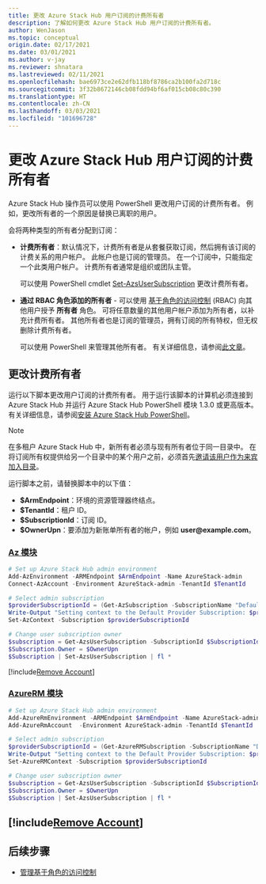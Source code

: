 ```yaml
---
title: 更改 Azure Stack Hub 用户订阅的计费所有者
description: 了解如何更改 Azure Stack Hub 用户订阅的计费所有者。
author: WenJason
ms.topic: conceptual
origin.date: 02/17/2021
ms.date: 03/01/2021
ms.author: v-jay
ms.reviewer: shnatara
ms.lastreviewed: 02/11/2021
ms.openlocfilehash: bae6973ce2e62dfb118bf8786ca2b100fa2d718c
ms.sourcegitcommit: 3f32b8672146cb08fdd94bf6af015cb08c80c390
ms.translationtype: HT
ms.contentlocale: zh-CN
ms.lasthandoff: 03/03/2021
ms.locfileid: "101696728"
---
```

# <a name="change-the-billing-owner-for-an-azure-stack-hub-user-subscription"></a>更改 Azure Stack Hub 用户订阅的计费所有者

Azure Stack Hub 操作员可以使用 PowerShell 更改用户订阅的计费所有者。 例如，更改所有者的一个原因是替换已离职的用户。

会将两种类型的所有者分配到订阅：

- **计费所有者**：默认情况下，计费所有者是从套餐获取订阅，然后拥有该订阅的计费关系的用户帐户。 此帐户也是订阅的管理员。 在一个订阅中，只能指定一个此类用户帐户。 计费所有者通常是组织或团队主管。

  可以使用 PowerShell cmdlet [Set-AzsUserSubscription](https://docs.microsoft.com/powershell/module/azs.subscriptions.admin/set-azsusersubscription) 更改计费所有者。  

- **通过 RBAC 角色添加的所有者** - 可以使用 [基于角色的访问控制](azure-stack-manage-permissions.md) (RBAC) 向其他用户授予 **所有者** 角色。 可将任意数量的其他用户帐户添加为所有者，以补充计费所有者。 其他所有者也是订阅的管理员，拥有订阅的所有特权，但无权删除计费所有者。

  可以使用 PowerShell 来管理其他所有者。 有关详细信息，请参阅[此文章](/role-based-access-control/role-assignments-powershell)。

## <a name="change-the-billing-owner"></a>更改计费所有者

运行以下脚本更改用户订阅的计费所有者。 用于运行该脚本的计算机必须连接到 Azure Stack Hub 并运行 Azure Stack Hub PowerShell 模块 1.3.0 或更高版本。 有关详细信息，请参阅[安装 Azure Stack Hub PowerShell](powershell-install-az-module.md)。

>[!NOTE]
>在多租户 Azure Stack Hub 中，新所有者必须与现有所有者位于同一目录中。 在将订阅所有权提供给另一个目录中的某个用户之前，必须首先[邀请该用户作为来宾加入目录](/active-directory/b2b/add-users-administrator)。

运行脚本之前，请替换脚本中的以下值：

- **$ArmEndpoint**：环境的资源管理器终结点。
- **$TenantId**：租户 ID。
- **$SubscriptionId**：订阅 ID。
- **$OwnerUpn**：要添加为新账单所有者的帐户，例如 **user\@example.com**。

### <a name="az-modules"></a>[Az 模块](#tab/az)

```powershell
# Set up Azure Stack Hub admin environment
Add-AzEnvironment -ARMEndpoint $ArmEndpoint -Name AzureStack-admin
Connect-AzAccount -Environment AzureStack-admin -TenantId $TenantId

# Select admin subscription
$providerSubscriptionId = (Get-AzSubscription -SubscriptionName "Default Provider Subscription").Id
Write-Output "Setting context to the Default Provider Subscription: $providerSubscriptionId"
Set-AzContext -Subscription $providerSubscriptionId

# Change user subscription owner
$subscription = Get-AzsUserSubscription -SubscriptionId $SubscriptionId
$Subscription.Owner = $OwnerUpn
$Subscription | Set-AzsUserSubscription | fl *
```

[!include[Remove Account](../includes/remove-account-az.md)]

### <a name="azurerm-modules"></a>[AzureRM 模块](#tab/azurerm)

```powershell
# Set up Azure Stack Hub admin environment
Add-AzureRmEnvironment -ARMEndpoint $ArmEndpoint -Name AzureStack-admin
Add-AzureRmAccount  -Environment AzureStack-admin -TenantId $TenantId

# Select admin subscription
$providerSubscriptionId = (Get-AzureRMSubscription -SubscriptionName "Default Provider Subscription").Id
Write-Output "Setting context to the Default Provider Subscription: $providerSubscriptionId"
Set-AzureRMContext -Subscription $providerSubscriptionId

# Change user subscription owner
$subscription = Get-AzsUserSubscription -SubscriptionId $SubscriptionId
$Subscription.Owner = $OwnerUpn
$Subscription | Set-AzsUserSubscription | fl *
```
[!include[Remove Account](../includes/remove-account-azurerm.md)]
---

## <a name="next-steps"></a>后续步骤

- [管理基于角色的访问控制](azure-stack-manage-permissions.md)
